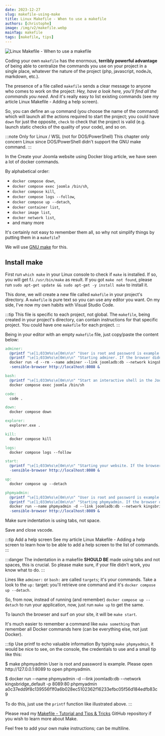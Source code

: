 ```yaml
---
date: 2023-12-27
slug: makefile-using-make
title: Linux Makefile - When to use a makefile
authors: [christophe]
image: /img/v2/makefile.webp
mainTag: makefile
tags: [makefile, tips]
---
```

![Linux Makefile - When to use a makefile](/img/v2/makefile.webp)

Coding your own `makefile` has the enormous, **terribly powerful advantage** of being able to centralize the commands you use on your project in a single place, whatever the nature of the project (php, javascript, nodeJs, markdown, etc.).

The presence of a file called `makefile` sends a clear message to anyone who comes to work on the project: *Hey, have a look here, you'll find all the commands you need*. And it's really easy to list existing commands (see my article <Link to="/blog/makefile-help">Linux Makefile - Adding a help screen</Link>).

So, you can define an `up` command (you choose the name of the command) which will launch all the actions required to start the project; you could have `down` for just the opposite, `check` to check that the project is valid (e.g. launch static checks of the quality of your code), and so on.

<!-- truncate -->

:::note Only for Linux / WSL (not for DOS/PowerShell)
This chapter only concern Linux since DOS/PowerShell didn't support the GNU make command.
:::

In the <Link to="/blog/docker-joomla">Create your Joomla website using Docker</Link> blog article, we have seen a lot of docker commands.

By alphabetical order:

* `docker compose down`,
* `docker compose exec joomla /bin/sh`,
* `docker compose kill`,
* `docker compose logs --follow`,
* `docker compose up --detach`,
* `docker container list`,
* `docker image list`,
* `docker network list`,
* and many more

It's certainly not easy to remember them all, so why not simplify things by putting them in a `makefile`?

We will use [GNU make](https://www.gnu.org/software/make/) for this.

## Install make

First run `which make` in your Linux console to check if `make` is installed. If so, you will get f.i. `/usr/bin/make` as result. If you got `make not found`, please run `sudo apt-get update && sudo apt-get -y install make` to install it.

This done, we will create a new file called `makefile` in your project's directory. A `makefile` is pure text so you can use any editor you want. On my side, I've now my own habits with Visual Studio Code.

:::tip This file is specific to each project, not global.
The `makefile`, being created in your project's directory, can contain instructions for that specific project. You could have one `makefile` for each project.
:::

Being in your editor with an empty `makefile` file, just copy/paste the content below:

<Snippet filename="makefile">

```makefile
adminer:
  @printf "\e[1;033m%s\e[0m\n\n" "User is root and password is example. Please open http://127.0.0.1:8088?server=joomladb&username=root&db=joomla_db to open Adminer."
  @printf "\e[1;033m%s\e[0m\n\n" "Starting adminer. If the browser didn't open automatically, please surf to http://127.0.0.1:8088?server=joomladb&username=root&db=joomla_db to open adminer."
  docker run -d --rm --name adminer --link joomladb:db --network kingsbridge_default -p 8088:8080 adminer
  -sensible-browser http://localhost:8088 &

bash:
  @printf "\e[1;033m%s\e[0m\n\n" "Start an interactive shell in the Joomla Docker container; type exit to quit"
  docker compose exec joomla /bin/sh

code:
  code .

down:
  docker compose down

explorer:
  explorer.exe .

kill:
  docker compose kill

logs:
  docker compose logs --follow

start:
  @printf "\e[1;033m%s\e[0m\n\n" "Starting your website. If the browser didn't open automatically, please surf to http://127.0.0.1:8080 to open your site."
  -sensible-browser http://localhost:8080 &

up:
  docker compose up --detach

phpmyadmin:
  @printf "\e[1;033m%s\e[0m\n\n" "User is root and password is example. Please open http://127.0.0.1:8089 to open phpmyadmin."
  @printf "\e[1;033m%s\e[0m\n\n" "Starting phpmyadmin. If the browser didn't open automatically, please surf to http://127.0.0.1:8089 to open phpmyadmin."
  docker run --name phpmyadmin -d --link joomladb:db --network kingsbridge_default -p 8089:80 phpmyadmin
  -sensible-browser http://localhost:8089 &
```

</Snippet>

Make sure indentation is using tabs, not space.

Save and close vscode.

:::tip Add a help screen
See my article <Link to="/blog/makefile-help">Linux Makefile - Adding a help screen</Link> to learn how to be able to add a help screen to the list of commands.
:::

:::danger
The indentation in a makefile **SHOULD BE** made using tabs and not spaces, this is crucial. So please make sure, if your file didn't work, you know what to do.
:::

Lines like `adminer:` or `bash:` are called `targets`; it's your commands. Take a look to the `up:` target: you'll retrieve one command and it's `docker compose up --detach`.

So, from now, instead of running (and remember) `docker compose up --detach` to run your application, now, just run `make up` to get the same.

To launch the browser and surf on your site, it will be `make start`.

It's much easier to remember a command like `make something` than remember all Docker commands here (can be everything else, not just Docker).

:::tip Use printf to echo valuable information
By typing `make phpmyadmin`, it would be nice to see, on the console, the credentials to use and a small tip like this:

<Terminal>
$ make phpmyadmin
User is root and password is example. Please open http://127.0.0.1:8089 to open phpmyadmin.

$ docker run --name phpmyadmin -d --link joomladb:db --network kingsbridge_default -p 8089:80 phpmyadmin
a0c37edd9f8c139556f1f0a6b028ec5102362f16233efbc05f56d184edfb83c9
</Terminal>

To do this, just use the `printf` function like illustrated above.
:::

Please read my [Makefile - Tutorial and Tips & Tricks](https://github.com/cavo789/makefile_tips) GitHub repository if you wish to learn more about Make.

Feel free to add your own make instructions; can be multiline.

